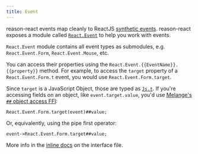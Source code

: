 ```yaml
---
title: Event
---
```


reason-react events map cleanly to ReactJS [synthetic events](https://reactjs.org/docs/events.html). reason-react exposes a module called [`React.Event`](https://github.com/reasonml/reason-react/blob/main/src/React.rei#L1) to help you work with events.

`React.Event` module contains all event types as submodules, e.g. `React.Event.Form`, `React.Event.Mouse`, etc.

You can access their properties using the `React.Event.{{EventName}}.{{property}}` method. For example, to access the `target` property of a `React.Event.Form.t` event, you would use `React.Event.Form.target`.

Since `target` is a JavaScript Object, those are typed as [`Js.t`][using-jst-objects]. If you're accessing fields on an object, like `event.target.value`, you'd use [Melange's `##` object access FFI][using-jst-objects]:

```reason
React.Event.Form.target(event)##value;
```

Or, equivalently, using the pipe first operator:

```reason
event->React.Event.Form.target##value;
```

More info in the [inline docs](https://github.com/reasonml/reason-react/blob/main/src/React.rei#L1) on the interface file.

[using-jst-objects]: https://melange.re/v4.0.0/communicate-with-javascript/#using-jst-objects
